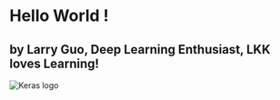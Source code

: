 # Hello World !
## by Larry Guo, Deep Learning Enthusiast, LKK loves Learning!  

![Keras logo](https://s3.amazonaws.com/keras.io/img/keras-logo-2018-large-1200.png)
